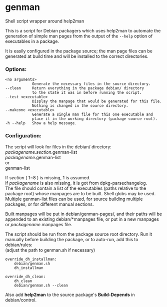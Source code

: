 # genman
Shell script wrapper around help2man

This is a script for Debian packagers which uses help2man to automate
the generation of simple man pages from the output of the `--help` option
of executables in a package.

It is easily configured in the package source;
the man page files can be generated at build time
and will be installed to the correct directories.

### Options:
    <no arguments>
                Generate the necessary files in the source directory.
    --clean     Return everything in the package debian/ directory
                to the state it was in before running the script.
    --test <executable>
                Display the manpage that would be generated for this file.
                Nothing is changed in the source directory.
    --makeone <executable>
                Generate a single man file for this one executable and
                place it in the working directory (package source root).
    -h --help   Show a help message.

### Configuration:

The script will look for files in the debian/ directory:<br>
*packagename*.*section*.genman-list<br>
*packagename*.genman-list<br>
or<br>
genman-list

If *section* ( 1~8 ) is missing, 1 is assumed.<br>
If *packagename* is also missing, it is got from dpkg-parsechangelog.<br>
The file should contain a list of the executables
(paths relative to the package root) whose manpages are to be built.
Shell globs may be used.
Multiple genman-list files can be used, for source building
multiple packages, or for different manual sections.

Built manpages will be put in debian/genman-pages/, and
their paths will be appended to an existing debian/\*manpages file,
or put in a new manpages or *packagename*.manpages file.

The script should be run from the package source root directory.
Run it manually before building the package,
or to auto-run, add this to debian/rules:<br>
(adjust the path to genman.sh if necessary)
```
override_dh_installman:
	debian/genman.sh
	dh_installman

override_dh_clean:
	dh_clean
	debian/genman.sh --clean
```
Also add **help2man** to the source package's **Build-Depends** in debian/control.


